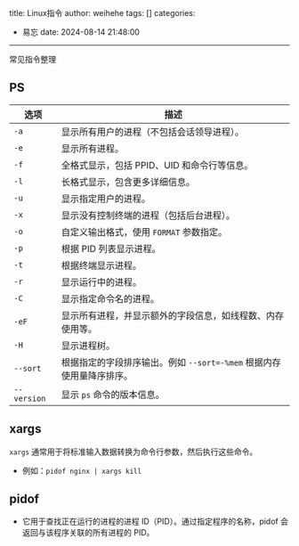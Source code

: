 title: Linux指令
author: weihehe
tags: []
categories:
  - 易忘
date: 2024-08-14 21:48:00
---
常见指令整理
<!--more-->


## PS

| 选项        | 描述                                                             |
|-------------|------------------------------------------------------------------|
| `-a`        | 显示所有用户的进程（不包括会话领导进程）。                           |
| `-e`        | 显示所有进程。                                                     |
| `-f`        | 全格式显示，包括 PPID、UID 和命令行等信息。                         |
| `-l`        | 长格式显示，包含更多详细信息。                                     |
| `-u`        | 显示指定用户的进程。                                                |
| `-x`        | 显示没有控制终端的进程（包括后台进程）。                            |
| `-o`        | 自定义输出格式，使用 `FORMAT` 参数指定。                           |
| `-p`        | 根据 PID 列表显示进程。                                             |
| `-t`        | 根据终端显示进程。                                                 |
| `-r`        | 显示运行中的进程。                                                 |
| `-C`        | 显示指定命令名的进程。                                              |
| `-eF`       | 显示所有进程，并显示额外的字段信息，如线程数、内存使用等。           |
| `-H`        | 显示进程树。                                                       |
| `--sort`    | 根据指定的字段排序输出。例如 `--sort=-%mem` 根据内存使用量降序排序。|
| `--version` | 显示 `ps` 命令的版本信息。                                          |

## xargs

`xargs` 通常用于将标准输入数据转换为命令行参数，然后执行这些命令。

- 例如：`pidof nginx | xargs kill`

## pidof

- 它用于查找正在运行的进程的进程 ID（PID）。通过指定程序的名称，pidof 会返回与该程序关联的所有进程的 PID。

